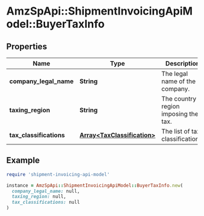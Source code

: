 # AmzSpApi::ShipmentInvoicingApiModel::BuyerTaxInfo

## Properties

| Name | Type | Description | Notes |
| ---- | ---- | ----------- | ----- |
| **company_legal_name** | **String** | The legal name of the company. | [optional] |
| **taxing_region** | **String** | The country or region imposing the tax. | [optional] |
| **tax_classifications** | [**Array&lt;TaxClassification&gt;**](TaxClassification.md) | The list of tax classifications. | [optional] |

## Example

```ruby
require 'shipment-invoicing-api-model'

instance = AmzSpApi::ShipmentInvoicingApiModel::BuyerTaxInfo.new(
  company_legal_name: null,
  taxing_region: null,
  tax_classifications: null
)
```

